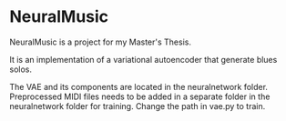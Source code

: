 # NeuralMusic
NeuralMusic is a project for my Master's Thesis.

It is an implementation of a variational autoencoder that generate blues solos.

The VAE and its components are located in the neuralnetwork folder.
Preprocessed MIDI files needs to be added in a separate folder in the neuralnetwork folder for training. Change the path in vae.py to train.

